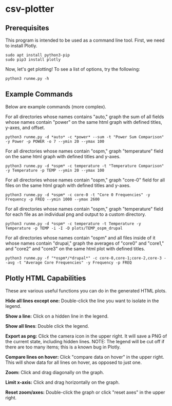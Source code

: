 # csv-plotter
## Prerequisites

This program is intended to be used as a command line tool. First, we need to install Plotly.
```
sudo apt install python3-pip
sudo pip3 install plotly
```
Now, let's get plotting! To see a list of options, try the following:
```
python3 runme.py -h
```

## Example Commands

Below are example commands (more complex).

For all directories whose names contains "auto," graph the sum of all fields whose names contain "power" on the same html graph with defined titles, y-axes, and offset.
```
python3 runme.py -d *auto* -c *power* --sum -t "Power Sum Comparison" -y Power -p POWER -o 7 --ymin 20 --ymax 100
```

For all directories whose names contain "ospm," graph "temperature" field on the same html graph with defined titles and y-axes.
```
python3 runme.py -d *ospm* -c temperature -t "Temperature Comparison" -y Temperature -p TEMP --ymin 20 --ymax 100
```

For all directories whose names contain "ospm," graph "core-0" field for all files on the same html graph with defined titles and y-axes.
```
python3 runme.py -d *ospm* -c core-0 -t "Core 0 Frequencies" -y Frequency -p FREQ --ymin 1000 --ymax 2600
```

For all directories whose names contain "ospm," graph "temperature" field for each file as an individual png and output to a custom directory.
```
python3 runme.py -d *ospm* -c temperature -t Temperature -y Temperature -p TEMP -i -I -D plots/TEMP_ospm_drupal
```

For all directories whose names contain "ospm" and all files inside of it whose names contain "drupal," graph the averages of "core0" and "core1," and "core2" and "core3" on the same html plot with defined titles.
```
python3 runme.py -f "*ospm*/*drupal*" -c core-0,core-1;core-2,core-3 --avg -t "Average Core Frequencies" -y Frequency -p FREQ
```

## Plotly HTML Capabilities
These are various useful functions you can do in the generated HTML plots.

**Hide all lines except one:** Double-click the line you want to isolate in the legend.

**Show a line:** Click on a hidden line in the legend.

**Show all lines**: Double click the legend.

**Export as png:** Click the camera icon in the upper right. It will save a PNG of the current state, including hidden lines. NOTE: The legend will be cut off if there are too many items; this is a known bug in Plotly.

**Compare lines on hover:** Click "compare data on hover" in the upper right. This will show data for all lines on hover, as opposed to just one.

**Zoom:** Click and drag diagonally on the graph.

**Limit x-axis:** Click and drag horizontally on the graph.

**Reset zoom/axes:** Double-click the graph or click "reset axes" in the upper right.
